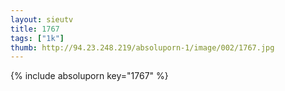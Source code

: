 ```yaml
--- 
layout: sieutv
title: 1767
tags: ["1k"]
thumb: http://94.23.248.219/absoluporn-1/image/002/1767.jpg
---
```

{% include absoluporn key="1767" %} 
